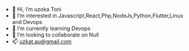 - 👋 Hi, I’m uzoka Toni
- 👀 I’m interested in Javascript,React,Php,NodeJs,Python,Flutter,Linux and Devops
- 🌱 I’m currently learning Devops
- 💞️ I’m looking to collaborate on Null
- 📫 uzkat.au@gmail.com

<!---
tonero5760/tonero5760 is a ✨ special ✨ repository because its `README.md` (this file) appears on your GitHub profile.
You can click the Preview link to take a look at your changes.
--->
